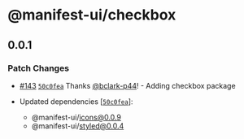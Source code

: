 # @manifest-ui/checkbox

## 0.0.1
### Patch Changes



- [#143](https://github.com/project44/manifest-ui/pull/143) [`50c0fea`](https://github.com/project44/manifest-ui/commit/50c0feae2c35746a8c95ad3ef6f9b319884d4e2f) Thanks [@bclark-p44](https://github.com/bclark-p44)! - Adding checkbox package

- Updated dependencies [[`50c0fea`](https://github.com/project44/manifest-ui/commit/50c0feae2c35746a8c95ad3ef6f9b319884d4e2f)]:
  - @manifest-ui/icons@0.0.9
  - @manifest-ui/styled@0.0.4
